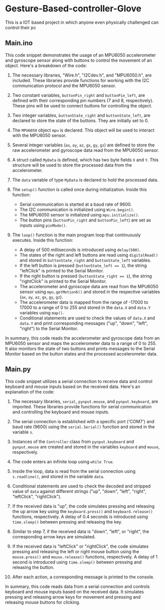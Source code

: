 # Gesture-Based-controller-Glove
This is a IOT based project in which anyone even physically challenged can control their pc

## Main.ino
This code snippet demonstrates the usage of an MPU6050 accelerometer and gyroscope sensor along with buttons to control the movement of an object. Here's a breakdown of the code:

1. The necessary libraries, "Wire.h", "I2Cdev.h", and "MPU6050.h", are included. These libraries provide functions for working with the I2C communication protocol and the MPU6050 sensor.

2. Two constant variables, `buttonPin_right` and `buttonPin_left`, are defined with their corresponding pin numbers (7 and 8, respectively). These pins will be used to connect buttons for controlling the object.

3. Two integer variables, `buttonState_right` and `buttonState_left`, are declared to store the state of the buttons. They are initially set to 0.

4. The `MPU6050` object `mpu` is declared. This object will be used to interact with the MPU6050 sensor.

5. Several integer variables (`ax`, `ay`, `az`, `gx`, `gy`, `gz`) are defined to store the raw accelerometer and gyroscope data read from the MPU6050 sensor.

6. A struct called `MyData` is defined, which has two byte fields `X` and `Y`. This structure will be used to store the processed data from the accelerometer.

7. The `data` variable of type `MyData` is declared to hold the processed data.

8. The `setup()` function is called once during initialization. Inside this function:
   - Serial communication is started at a baud rate of 9600.
   - The I2C communication is initialized using `Wire.begin()`.
   - The MPU6050 sensor is initialized using `mpu.initialize()`.
   - The button pins (`buttonPin_right` and `buttonPin_left`) are set as inputs using `pinMode()`.

9. The `loop()` function is the main program loop that continuously executes. Inside this function:
   - A delay of 500 milliseconds is introduced using `delay(500)`.
   - The states of the right and left buttons are read using `digitalRead()` and stored in `buttonState_right` and `buttonState_left` variables.
   - If the left button is pressed (`buttonState_left == 1`), the string "leftClick" is printed to the Serial Monitor.
   - If the right button is pressed (`buttonState_right == 1`), the string "rightClick" is printed to the Serial Monitor.
   - The accelerometer and gyroscope data are read from the MPU6050 sensor using `mpu.getMotion6()` and stored in the respective variables (`ax`, `ay`, `az`, `gx`, `gy`, `gz`).
   - The accelerometer data is mapped from the range of -17000 to 17000 to a range of 0 to 255 and stored in the `data.X` and `data.Y` variables using `map()`.
   - Conditional statements are used to check the values of `data.X` and `data.Y` and print corresponding messages ("up", "down", "left", "right") to the Serial Monitor.

In summary, this code reads the accelerometer and gyroscope data from an MPU6050 sensor and maps the accelerometer data to a range of 0 to 255. It also monitors the state of two buttons and prints messages to the Serial Monitor based on the button states and the processed accelerometer data.

## Main.py
This code snippet utilizes a serial connection to receive data and control keyboard and mouse inputs based on the received data. Here's an explanation of the code:

1. The necessary libraries, `serial`, `pynput.mouse`, and `pynput.keyboard`, are imported. These libraries provide functions for serial communication and controlling the keyboard and mouse inputs.

2. The serial connection is established with a specific port ('COM7') and baud rate (9600) using the `serial.Serial()` function and stored in the variable `s`.

3. Instances of the `Controller` class from `pynput.keyboard` and `pynput.mouse` are created and stored in the variables `keyboard` and `mouse`, respectively.

4. The code enters an infinite loop using `while True`.

5. Inside the loop, data is read from the serial connection using `s.readline()`, and stored in the variable `data`.

6. Conditional statements are used to check the decoded and stripped value of `data` against different strings ("up", "down", "left", "right", "leftClick", "rightClick").

7. If the received data is "up", the code simulates pressing and releasing the up arrow key using the `keyboard.press()` and `keyboard.release()` functions, respectively. A delay of 0.4 seconds is introduced using `time.sleep()` between pressing and releasing the key.

8. Similar to step 7, if the received data is "down", "left", or "right", the corresponding arrow keys are simulated.

9. If the received data is "leftClick" or "rightClick", the code simulates pressing and releasing the left or right mouse button using the `mouse.press()` and `mouse.release()` functions, respectively. A delay of 1 second is introduced using `time.sleep()` between pressing and releasing the button.

10. After each action, a corresponding message is printed to the console.

In summary, this code reads data from a serial connection and controls keyboard and mouse inputs based on the received data. It simulates pressing and releasing arrow keys for movement and pressing and releasing mouse buttons for clicking.
